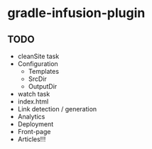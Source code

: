 # gradle-infusion-plugin

## TODO

* cleanSite task
* Configuration
  * Templates
  * SrcDir
  * OutputDir
* watch task
* index.html
* Link detection / generation
* Analytics
* Deployment
* Front-page
* Articles!!!
